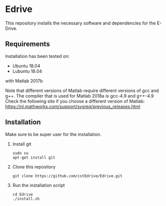 # Edrive
This repository installs the necessary software and dependencies for the E-Drive.

## Requirements
Installation has been tested on:
- Ubuntu 18.04
- Lubuntu 18.04

with Matlab 2017b

Note that different versions of Matlab require different versions of gcc and g++. The compiler that is used for Matlab 2018a is gcc-4.9 and g++-4.9 Check the following site if you choose a different version of Matlab: https://nl.mathworks.com/support/sysreq/previous_releases.html
## Installation
Make sure to be super user for the installation.
1. Install git
    ```
    sudo su
    apt-get install git
    ```
2. Clone this repository
    ```
    git clone https://github.com/cstEdrive/Edrive.git
    ```
3. Run the installation script
    ```
    cd Edrive
    ./install.sh
    ```

